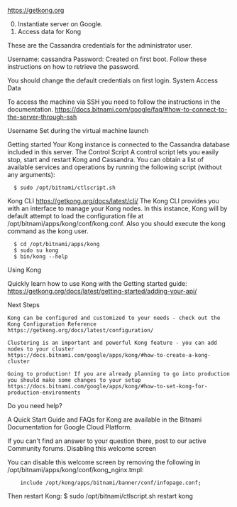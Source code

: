 https://getkong.org

0. Instantiate server on Google.
0. Access data for Kong

These are the Cassandra credentials for the administrator user.

Username: cassandra
Password: Created on first boot. Follow these instructions on how to retrieve the password. 

You should change the default credentials on first login.
System Access Data

To access the machine via SSH you need to follow the instructions in the documentation.
https://docs.bitnami.com/google/faq/#how-to-connect-to-the-server-through-ssh

Username
    Set during the virtual machine launch

Getting started
Your Kong instance is connected to the Cassandra database included in this server.
The Control Script
A control script lets you easily stop, start and restart Kong and Cassandra. You can obtain a list of available services and operations by running the following script (without any arguments):


      $ sudo /opt/bitnami/ctlscript.sh    
      

Kong CLI
https://getkong.org/docs/latest/cli/
The Kong CLI provides you with an interface to manage your Kong nodes. In this instance, Kong will by default attempt to load the configuration file at /opt/bitnami/apps/kong/conf/kong.conf. Also you should execute the kong command as the kong user.


      $ cd /opt/bitnami/apps/kong
      $ sudo su kong
      $ bin/kong --help
      

Using Kong

Quickly learn how to use Kong with the Getting started guide:
https://getkong.org/docs/latest/getting-started/adding-your-api/

Next Steps

    Kong can be configured and customized to your needs - check out the Kong Configuration Reference
    https://getkong.org/docs/latest/configuration/
    
    Clustering is an important and powerful Kong feature - you can add nodes to your cluster
    https://docs.bitnami.com/google/apps/kong/#how-to-create-a-kong-cluster
    
    Going to production! If you are already planning to go into production you should make some changes to your setup
    https://docs.bitnami.com/google/apps/kong/#how-to-set-kong-for-production-environments

Do you need help?

A Quick Start Guide and FAQs for Kong are available in the Bitnami Documentation for Google Cloud Platform.

If you can't find an answer to your question there, post to our active Community forums.
Disabling this welcome screen

You can disable this welcome screen by removing the following in /opt/bitnami/apps/kong/conf/kong_nginx.tmpl:


        include /opt/kong/apps/bitnami/banner/conf/infopage.conf;
      

Then restart Kong:
$ sudo /opt/bitnami/ctlscript.sh restart kong 
